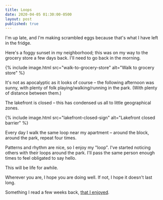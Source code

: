 ```yaml
---
title: Loops
date: 2020-04-05 01:30:00-0500
layout: post
published: true
---
```


I'm up late, and I'm making scrambled eggs because that's what I have left in the fridge.

Here's a foggy sunset in my neighborhood; this was on my way to the grocery store a few days back. I'll need to go back in the morning.

{% include image.html src="walk-to-grocery-store" alt="Walk to grocery store" %}

It's not as apocalyptic as it looks of course – the following afternoon was sunny, with plenty of folk playing/walking/running in the park. (With plenty of distance between them.)

<!--more-->

The lakefront is closed – this has condensed us all to little geographical zones.

{% include image.html src="lakefront-closed-sign" alt="Lakefront closed barrier" %}

Every day I walk the same loop near my apartment – around the block, around the park, repeat four times.

Patterns and rhythm are nice, so I enjoy my "loop". I've started noticing others with their loops around the park. I'll pass the same person enough times to feel obligated to say hello.

This will be life for awhile.

Wherever you are, I hope you are doing well. If not, I hope it doesn't last long.

Something I read a few weeks back, [that I enjoyed](https://kottke.org/20/03/some-people).
